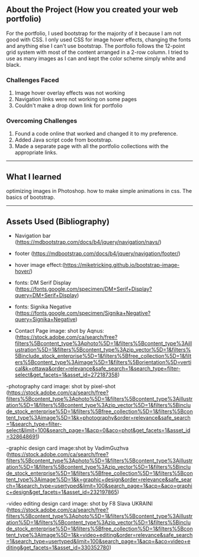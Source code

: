 ## About the Project (How you created your web portfolio)
For the portfolio,  I used bootstrap for the majority of it because I am not good with CSS. I only used CSS for image hover effects, changing the fonts and anything else I can't use bootstrap. The portfolio follows the 12-point grid system with most of the content arranged in a 2-row column. I tried to use as many images as I can and kept the color scheme simply white and black.

### Challenges Faced 

1. Image hover overlay effects was not working 
2. Navigation links were not working on some pages
3. Couldn't make a drop down link for portfolio 


### Overcoming Challenges

1. Found a code online that worked and changed it to my preference.
2. Added Java script code from bootstrap.
3. Made a separate page with all the portfolio collections with the appropriate links. 


---

## What I learned
 optimizing images in Photoshop.
 how to make simple animations in css.
 The basics of bootstrap.

---

## Assets Used (Bibliography)

- Navigation bar (https://mdbootstrap.com/docs/b4/jquery/navigation/navs/)

- footer (https://mdbootstrap.com/docs/b4/jquery/navigation/footer/)

- hover image effect:(https://miketricking.github.io/bootstrap-image-hover/)

- fonts: DM Serif Display (https://fonts.google.com/specimen/DM+Serif+Display?query=DM+Serif+Display)
- fonts: Signika Negative (https://fonts.google.com/specimen/Signika+Negative?query=Signika+Negative)

- Contact Page image: shot by Aqnus:(https://stock.adobe.com/ca/search/free?filters%5Bcontent_type%3Aphoto%5D=1&filters%5Bcontent_type%3Aillustration%5D=1&filters%5Bcontent_type%3Azip_vector%5D=1&filters%5Binclude_stock_enterprise%5D=1&filters%5Bfree_collection%5D=1&filters%5Bcontent_type%3Aimage%5D=1&filters%5Borientation%5D=vertical&k=ottawa&order=relevance&safe_search=1&search_type=filter-select&get_facets=1&asset_id=272187358) 

-photography card image: shot by pixel-shot (https://stock.adobe.com/ca/search/free?filters%5Bcontent_type%3Aphoto%5D=1&filters%5Bcontent_type%3Aillustration%5D=1&filters%5Bcontent_type%3Azip_vector%5D=1&filters%5Binclude_stock_enterprise%5D=1&filters%5Bfree_collection%5D=1&filters%5Bcontent_type%3Aimage%5D=1&k=photography&order=relevance&safe_search=1&search_type=filter-select&limit=100&search_page=1&acp=0&aco=phot&get_facets=1&asset_id=328648691)

-graphic design card image:shot by VadimGuzhva (https://stock.adobe.com/ca/search/free?filters%5Bcontent_type%3Aphoto%5D=1&filters%5Bcontent_type%3Aillustration%5D=1&filters%5Bcontent_type%3Azip_vector%5D=1&filters%5Binclude_stock_enterprise%5D=1&filters%5Bfree_collection%5D=1&filters%5Bcontent_type%3Aimage%5D=1&k=graphic+design&order=relevance&safe_search=1&search_type=usertyped&limit=100&search_page=1&acp=&aco=graphic+design&get_facets=1&asset_id=232197865)

-video editing design card image: shot by F8 Slava UKRAINI (https://stock.adobe.com/ca/search/free?filters%5Bcontent_type%3Aphoto%5D=1&filters%5Bcontent_type%3Aillustration%5D=1&filters%5Bcontent_type%3Azip_vector%5D=1&filters%5Binclude_stock_enterprise%5D=1&filters%5Bfree_collection%5D=1&filters%5Bcontent_type%3Aimage%5D=1&k=video+editing&order=relevance&safe_search=1&search_type=usertyped&limit=100&search_page=1&acp=&aco=video+editing&get_facets=1&asset_id=330352780)